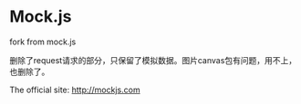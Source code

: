 # Mock.js

fork from mock.js

删除了request请求的部分，只保留了模拟数据。图片canvas包有问题，用不上，也删除了。

The official site: <http://mockjs.com>
